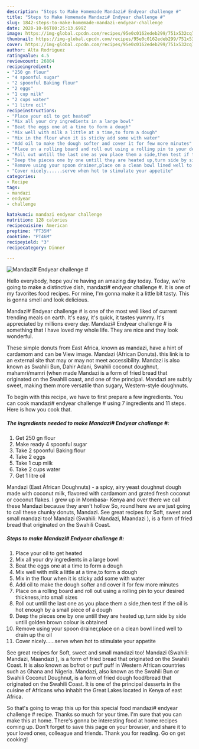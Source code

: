 ```yaml
---
description: "Steps to Make Homemade Mandazi# Endyear challenge #"
title: "Steps to Make Homemade Mandazi# Endyear challenge #"
slug: 1842-steps-to-make-homemade-mandazi-endyear-challenge
date: 2020-10-06T00:25:13.699Z
image: https://img-global.cpcdn.com/recipes/95e0c0162edeb299/751x532cq70/mandazi-endyear-challenge-recipe-main-photo.jpg
thumbnail: https://img-global.cpcdn.com/recipes/95e0c0162edeb299/751x532cq70/mandazi-endyear-challenge-recipe-main-photo.jpg
cover: https://img-global.cpcdn.com/recipes/95e0c0162edeb299/751x532cq70/mandazi-endyear-challenge-recipe-main-photo.jpg
author: Alta Rodriguez
ratingvalue: 4.5
reviewcount: 26804
recipeingredient:
- "250 gn flour"
- "4 spoonful sugar"
- "2 spoonful Baking flour"
- "2 eggs"
- "1 cup milk"
- "2 cups water"
- "1 litre oil"
recipeinstructions:
- "Place your oil to get heated"
- "Mix all your dry ingredients in a large bowl"
- "Beat the eggs one at a time to form a dough"
- "Mix well with milk a little at a time,to form a dough"
- "Mix in the flour when it is sticky add some with water"
- "Add oil to make the dough softer and cover it for few more minutes"
- "Place on a rolling board and roll out using a rolling pin to your desired thickness,into small sizes"
- "Roll out untill the last one as you place them a side,then test if the oil is hot enough by a small piece of a dough"
- "Deep the pieces one by one untill they are heated up,turn side by side untill golden brown colour is obtained"
- "Remove using your spoon drainer,place on a clean bowl lined well to drain up the oil"
- "Cover nicely......serve when hot to stimulate your appetite"
categories:
- Recipe
tags:
- mandazi
- endyear
- challenge

katakunci: mandazi endyear challenge 
nutrition: 128 calories
recipecuisine: American
preptime: "PT35M"
cooktime: "PT46M"
recipeyield: "3"
recipecategory: Dinner

---
```



![Mandazi# Endyear challenge #](https://img-global.cpcdn.com/recipes/95e0c0162edeb299/751x532cq70/mandazi-endyear-challenge-recipe-main-photo.jpg)

Hello everybody, hope you're having an amazing day today. Today, we're going to make a distinctive dish, mandazi# endyear challenge #. It is one of my favorites food recipes. For mine, I'm gonna make it a little bit tasty. This is gonna smell and look delicious.

Mandazi# Endyear challenge # is one of the most well liked of current trending meals on earth. It's easy, it's quick, it tastes yummy. It's appreciated by millions every day. Mandazi# Endyear challenge # is something that I have loved my whole life. They are nice and they look wonderful.

These simple donuts from East Africa, known as mandazi, have a hint of cardamom and can be View image. Mandazi (African Donuts). this link is to an external site that may or may not meet accessibility. Mandazi is also known as Swahili Bun, Dahir Adani, Swahili coconut doughnut, mahamri/mamri (when made Mandazi is a form of fried bread that originated on the Swahili coast, and one of the principal. Mandazi are subtly sweet, making them more versatile than sugary, Western-style doughnuts.


To begin with this recipe, we have to first prepare a few ingredients. You can cook mandazi# endyear challenge # using 7 ingredients and 11 steps. Here is how you cook that.

<!--inarticleads1-->

##### The ingredients needed to make Mandazi# Endyear challenge #:

1. Get 250 gn flour
1. Make ready 4 spoonful sugar
1. Take 2 spoonful Baking flour
1. Take 2 eggs
1. Take 1 cup milk
1. Take 2 cups water
1. Get 1 litre oil


Mandazi (East African Doughnuts) - a spicy, airy yeast doughnut dough made with coconut milk, flavored with cardamom and grated fresh coconut or coconut flakes. I grew up in Mombasa- Kenya and over there we call these Mandazi because they aren&#39;t hollow So, round here we are just going to call these chunky donuts, Mandazi. See great recipes for Soft, sweet and small mandazi too! Mandazi (Swahili: Mandazi, Maandazi ), is a form of fried bread that originated on the Swahili Coast. 

<!--inarticleads2-->

##### Steps to make Mandazi# Endyear challenge #:

1. Place your oil to get heated
1. Mix all your dry ingredients in a large bowl
1. Beat the eggs one at a time to form a dough
1. Mix well with milk a little at a time,to form a dough
1. Mix in the flour when it is sticky add some with water
1. Add oil to make the dough softer and cover it for few more minutes
1. Place on a rolling board and roll out using a rolling pin to your desired thickness,into small sizes
1. Roll out untill the last one as you place them a side,then test if the oil is hot enough by a small piece of a dough
1. Deep the pieces one by one untill they are heated up,turn side by side untill golden brown colour is obtained
1. Remove using your spoon drainer,place on a clean bowl lined well to drain up the oil
1. Cover nicely......serve when hot to stimulate your appetite


See great recipes for Soft, sweet and small mandazi too! Mandazi (Swahili: Mandazi, Maandazi ), is a form of fried bread that originated on the Swahili Coast. It is also known as bofrot or puff puff in Western African countries such as Ghana and Nigeria. Mandazi, also known as the Swahili Bun or Swahili Coconut Doughnut, is a form of fried dough food/bread that originated on the Swahili Coast. It is one of the principal desserts in the cuisine of Africans who inhabit the Great Lakes located in Kenya of east Africa. 

So that's going to wrap this up for this special food mandazi# endyear challenge # recipe. Thanks so much for your time. I'm sure that you can make this at home. There's gonna be interesting food at home recipes coming up. Don't forget to save this page on your browser, and share it to your loved ones, colleague and friends. Thank you for reading. Go on get cooking!
